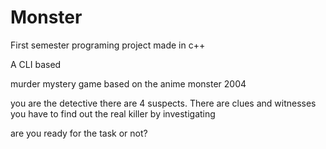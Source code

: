 # Monster
First semester programing project
made in c++ 

A CLI based 

murder mystery game based on the anime monster 2004 

you are the detective there are 4 suspects. There are clues and witnesses you have to find out the real killer by investigating 

are you ready for the task or not?
